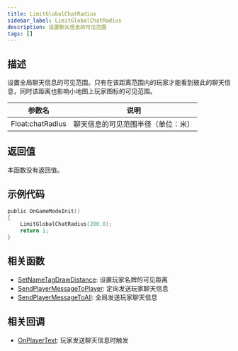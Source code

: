 ```yaml
---
title: LimitGlobalChatRadius
sidebar_label: LimitGlobalChatRadius
description: 设置聊天信息的可见范围
tags: []
---
```


## 描述

设置全局聊天信息的可见范围。只有在该距离范围内的玩家才能看到彼此的聊天信息，同时该距离也影响小地图上玩家图标的可见范围。

| 参数名           | 说明                               |
| ---------------- | ---------------------------------- |
| Float:chatRadius | 聊天信息的可见范围半径（单位：米） |

## 返回值

本函数没有返回值。

## 示例代码

```c
public OnGameModeInit()
{
    LimitGlobalChatRadius(200.0);
    return 1;
}
```

## 相关函数

- [SetNameTagDrawDistance](SetNameTagDrawDistance): 设置玩家名牌的可见距离
- [SendPlayerMessageToPlayer](SendPlayerMessageToPlayer): 定向发送玩家聊天信息
- [SendPlayerMessageToAll](SendPlayerMessageToAll): 全局发送玩家聊天信息

## 相关回调

- [OnPlayerText](../callbacks/OnPlayerText): 玩家发送聊天信息时触发
